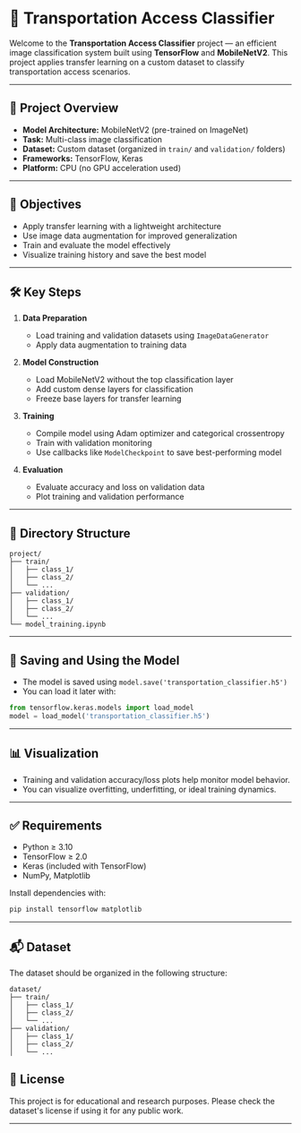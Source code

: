 



# 🚀 Transportation Access Classifier

Welcome to the **Transportation Access Classifier** project — an efficient image classification system built using **TensorFlow** and **MobileNetV2**. This project applies transfer learning on a custom dataset to classify transportation access scenarios.

---

## 📌 Project Overview

- **Model Architecture:** MobileNetV2 (pre-trained on ImageNet)
- **Task:** Multi-class image classification
- **Dataset:** Custom dataset (organized in `train/` and `validation/` folders)
- **Frameworks:** TensorFlow, Keras
- **Platform:** CPU (no GPU acceleration used)

---

## 🧠 Objectives

- Apply transfer learning with a lightweight architecture
- Use image data augmentation for improved generalization
- Train and evaluate the model effectively
- Visualize training history and save the best model

---

## 🛠️ Key Steps

1. **Data Preparation**
   - Load training and validation datasets using `ImageDataGenerator`
   - Apply data augmentation to training data

2. **Model Construction**
   - Load MobileNetV2 without the top classification layer
   - Add custom dense layers for classification
   - Freeze base layers for transfer learning

3. **Training**
   - Compile model using Adam optimizer and categorical crossentropy
   - Train with validation monitoring
   - Use callbacks like `ModelCheckpoint` to save best-performing model

4. **Evaluation**
   - Evaluate accuracy and loss on validation data
   - Plot training and validation performance

---

## 📁 Directory Structure

```
project/
├── train/
│   ├── class_1/
│   ├── class_2/
│   └── ...
├── validation/
│   ├── class_1/
│   ├── class_2/
│   └── ...
└── model_training.ipynb
```

---

## 💾 Saving and Using the Model

- The model is saved using `model.save('transportation_classifier.h5')`
- You can load it later with:
```python
from tensorflow.keras.models import load_model
model = load_model('transportation_classifier.h5')
```

---

## 📊 Visualization

- Training and validation accuracy/loss plots help monitor model behavior.
- You can visualize overfitting, underfitting, or ideal training dynamics.

---

## ✅ Requirements

- Python ≥ 3.10
- TensorFlow ≥ 2.0
- Keras (included with TensorFlow)
- NumPy, Matplotlib

Install dependencies with:
```bash
pip install tensorflow matplotlib
```

---

## 📬 Dataset

The dataset should be organized in the following structure:
```
dataset/
├── train/
│   ├── class_1/
│   ├── class_2/
│   └── ...
├── validation/
│   ├── class_1/
│   ├── class_2/
│   └── ...
```



## 📣 License

This project is for educational and research purposes. Please check the dataset's license if using it for any public work.


---
